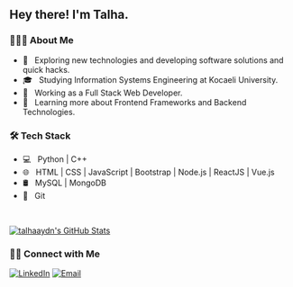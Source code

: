 <h2> Hey there! I'm Talha.</h2>

<h3> 👨🏻‍💻 About Me </h3>

- 🤔 &nbsp; Exploring new technologies and developing software solutions and quick hacks.
- 🎓 &nbsp; Studying Information Systems Engineering at Kocaeli University.
- 💼 &nbsp; Working as a Full Stack Web Developer.
- 🌱 &nbsp; Learning more about Frontend Frameworks and Backend Technologies.

<h3>🛠 Tech Stack</h3>

- 💻 &nbsp; Python | C++
- 🌐 &nbsp; HTML | CSS | JavaScript | Bootstrap | Node.js | ReactJS | Vue.js
- 🛢 &nbsp; MySQL | MongoDB
- 🔧 &nbsp; Git 

<br/>

[![talhaaydn's GitHub Stats](https://github-readme-stats.vercel.app/api?username=talhaaydn&show_icons=true)](https://github.com/talhaaydn)

<h3> 🤝🏻 Connect with Me </h3>

<p align="left">
  <a href="https://www.linkedin.com/in/talha-aydin/"><img alt="LinkedIn" src="https://img.shields.io/badge/LinkedIn-Talha%20AYDIN-blue?style=flat-square&logo=linkedin"></a>
  <a href="mailto:talhaydn58@gmail.com"><img alt="Email" src="https://img.shields.io/badge/Email-talhaydn58@gmail.com-blue?style=flat-square&logo=gmail"></a>
</p>
